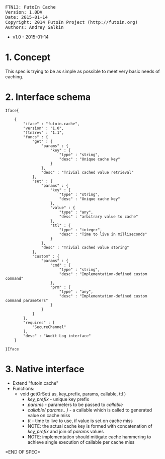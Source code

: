 <pre>
FTN13: FutoIn Cache
Version: 1.0DV
Date: 2015-01-14
Copyright: 2014 FutoIn Project (http://futoin.org)
Authors: Andrey Galkin
</pre>

* v1.0 - 2015-01-14

# 1. Concept

This spec is trying to be as simple as possible to
meet very basic needs of caching.

# 2. Interface schema

`Iface{`

        {
            "iface" : "futoin.cache",
            "version" : "1.0",
            "ftn3rev" : "1.1",
            "funcs" : {
                "get" : {
                    "params" : {
                        "key" : {
                            "type" : "string",
                            "desc" : "Unique cache key"
                        }
                    },
                    "desc" : "Trivial cached value retrieval"
                },
                "set" : {
                    "params" : {
                        "key" : {
                            "type" : "string",
                            "desc" : "Unique cache key"
                        },
                        "value" : {
                            "type" : "any",
                            "desc" : "arbitrary value to cache"
                        },
                        "ttl" : {
                            "type" : "integer",
                            "desc" : "Time to live in milliseconds"
                        }
                    },
                    "desc" : "Trivial cached value storing"
                },
                "custom" : {
                    "params" : {
                        "cmd" : {
                            "type" : "string",
                            "desc" : "Implementation-defined custom command"
                        },
                        "prm" : {
                            "type" : "any",
                            "desc" : "Implementation-defined custom command parameters"
                        }
                    }
                }
            },
            "requires" : [
                "SecureChannel"
            ],
            "desc" : "Audit Log interface"
        }

`}Iface`

# 3. Native interface

* Extend "futoin.cache"
* Functions:
    * void getOrSet( as, key_prefix, params, callable, ttl )
        * *key_prefix* - unique key prefix
        * *params* - parameters to be passed to *callable*
        * *callable( params.. )* - a callable which is called to generated value on cache miss
        * *tt* - time to live to use, if value is set on cache miss
        * NOTE: the actual cache key is formed with concatenation of *key_prefix* and join
            of *params* values
        * NOTE: implementation should mitigate cache hammering to achieve single execution
            of callable per cache miss

=END OF SPEC=
